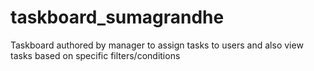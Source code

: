 # taskboard_sumagrandhe
Taskboard authored by manager to assign tasks to users and also view tasks based on specific filters/conditions
